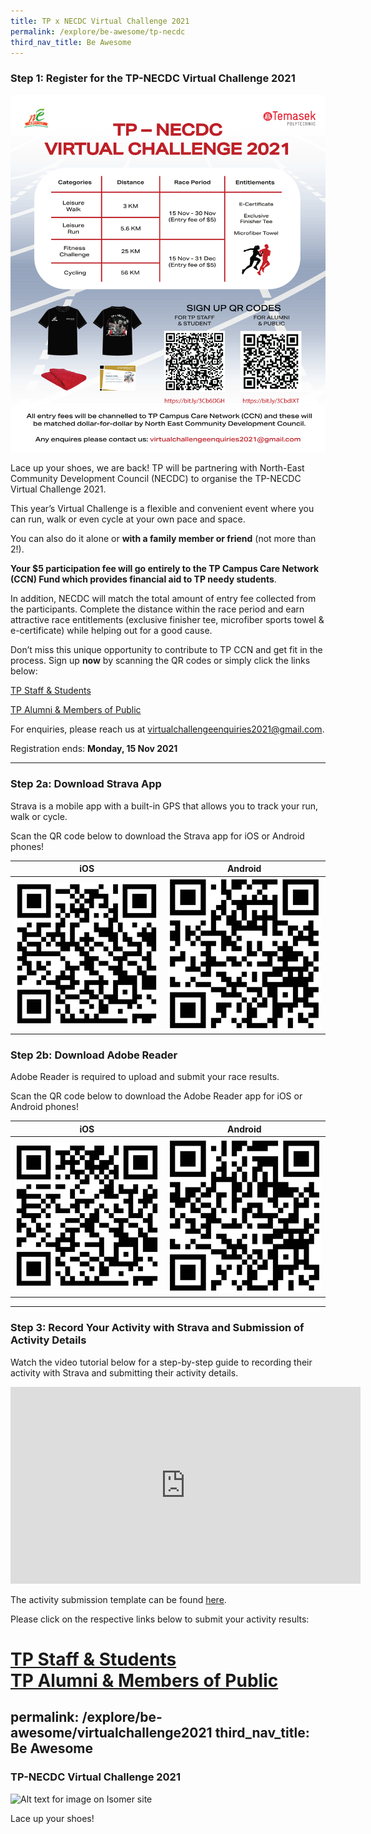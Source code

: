 ```yaml
---
title: TP x NECDC Virtual Challenge 2021
permalink: /explore/be-awesome/tp-necdc
third_nav_title: Be Awesome
---
```

### Step 1: Register for the TP-NECDC Virtual Challenge 2021

![TPNECDC2021](/images/tpnecdcvc2021.png)

Lace up your shoes, we are back! TP will be partnering with North-East Community Development Council (NECDC) to organise the TP-NECDC Virtual Challenge 2021.

This year’s Virtual Challenge is a flexible and convenient event where you can run, walk or even cycle at your own pace and space. 

You can also do it alone or **with a family member or friend** (not more than 2!). 

**Your $5 participation fee will go entirely to the TP Campus Care Network (CCN) Fund which provides financial aid to TP needy students**. 

In addition, NECDC will match the total amount of entry fee collected from the participants. Complete the distance within the race period and earn attractive race entitlements (exclusive finisher tee, microfiber sports towel & e-certificate) while helping out for a good cause.

Don’t miss this unique opportunity to contribute to TP CCN and get fit in the process. Sign up **now** by scanning the QR codes or simply click the links below:

[TP Staff & Students](https://bit.ly/3Cb6DGH)

[TP Alumni & Members of Public](https://bit.ly/3CbdIXT)

For enquiries, please reach us at virtualchallengeenquiries2021@gmail.com.

Registration ends: **Monday, 15 Nov 2021**

---
### Step 2a: Download Strava App

Strava is a mobile app with a built-in GPS that allows you to track your run, walk or cycle. 

Scan the QR code below to download the Strava app for iOS or Android phones!


| **iOS** | **Android** |
| -------- | -------- |
| ![Strava iOS](/images/BeAwesome-stravaios.png)| ![Alt text for image on Isomer site](/images/BeAwesome-Strava-Android.png)|

### Step 2b: Download Adobe Reader

Adobe Reader is required to upload and submit your race results. 

Scan the QR code below to download the Adobe Reader app for iOS or Android phones!

| **iOS** | **Android** |
| -------- | -------- |
| ![AdobeiOS](/images/Adobereader-iOS.png) | ![AdobeAndroid](/images/Adobereader-Android.png) |

---
### Step 3: Record Your Activity with Strava and Submission of Activity Details

Watch the video tutorial below for a step-by-step guide to recording their activity with Strava and submitting their activity details.

<iframe width="560" height="315" src="https://www.youtube.com/embed/dqYEHeHTxV4" title="YouTube video player" frameborder="0" allow="accelerometer; autoplay; clipboard-write; encrypted-media; gyroscope; picture-in-picture" allowfullscreen></iframe>

The activity submission template can be found [here](http://shorturl.at/jvM45).

Please click on the respective links below to submit your activity results:

[TP Staff & Students](http://shorturl.at/tzNXZ)<br>
[TP Alumni & Members of Public](http://shorturl.at/cpDX8)
=======
permalink: /explore/be-awesome/virtualchallenge2021
third_nav_title: Be Awesome
---
### TP-NECDC Virtual Challenge 2021
![Alt text for image on Isomer site](/images/tpnecdcvirtualchallenge2021.png)

Lace up your shoes!